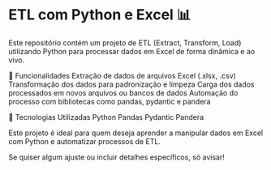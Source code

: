 # ETL com Python e Excel 📊

Este repositório contém um projeto de ETL (Extract, Transform, Load) utilizando Python para processar dados em Excel de forma dinâmica e ao vivo.

🔹 Funcionalidades
Extração de dados de arquivos Excel (.xlsx, .csv)
Transformação dos dados para padronização e limpeza
Carga dos dados processados em novos arquivos ou bancos de dados
Automação do processo com bibliotecas como pandas, pydantic e pandera


🚀 Tecnologias Utilizadas
Python
Pandas
Pydantic
Pandera

Este projeto é ideal para quem deseja aprender a manipular dados em Excel com Python e automatizar processos de ETL.

Se quiser algum ajuste ou incluir detalhes específicos, só avisar!

